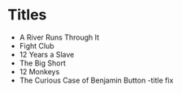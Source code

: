 # Titles

- A River Runs Through It
- Fight Club
- 12 Years a Slave
- The Big Short
- 12 Monkeys
- The Curious Case of Benjamin Button
-title fix